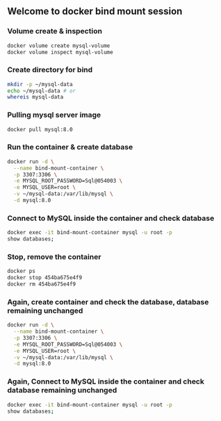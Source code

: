 ## Welcome to docker bind mount session

### Volume create & inspection

```bash
docker volume create mysql-volume
docker volume inspect mysql-volume
```

### Create directory for bind

```bash
mkdir -p ~/mysql-data
echo ~/mysql-data # or
whereis mysql-data
```

### Pulling mysql server image

```bash
docker pull mysql:8.0
```

### Run the container & create database

```bash
docker run -d \
  --name bind-mount-container \
  -p 3307:3306 \
  -e MYSQL_ROOT_PASSWORD=Sql@054003 \
  -e MYSQL_USER=root \
  -v ~/mysql-data:/var/lib/mysql \
  -d mysql:8.0
```

### Connect to MySQL inside the container and check database

```bash
docker exec -it bind-mount-container mysql -u root -p
show databases;
```

### Stop, remove the container

```bash
docker ps
docker stop 454ba675e4f9
docker rm 454ba675e4f9
```

### Again, create container and check the database, database remaining unchanged

```bash
docker run -d \
  --name bind-mount-container \
  -p 3307:3306 \
  -e MYSQL_ROOT_PASSWORD=Sql@054003 \
  -e MYSQL_USER=root \
  -v ~/mysql-data:/var/lib/mysql \
  -d mysql:8.0
```

### Again, Connect to MySQL inside the container and check database remaining unchanged

```bash
docker exec -it bind-mount-container mysql -u root -p
show databases;
```
